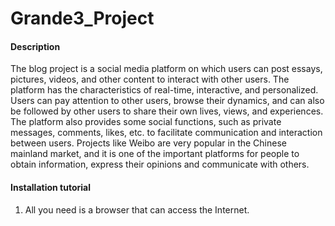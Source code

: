 # Grande3_Project

#### Description

The blog project is a social media platform on which users can post essays, pictures, videos, and other content to interact with other users. The platform has the characteristics of real-time, interactive, and personalized. Users can pay attention to other users, browse their dynamics, and can also be followed by other users to share their own lives, views, and experiences. The platform also provides some social functions, such as private messages, comments, likes, etc. to facilitate communication and interaction between users. Projects like Weibo are very popular in the Chinese mainland market, and it is one of the important platforms for people to obtain information, express their opinions and communicate with others.

#### Installation tutorial

1. All you need is a browser that can access the Internet.